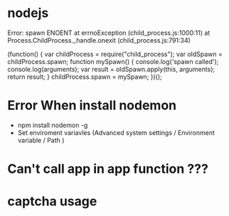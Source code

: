 # nodejs

Error: spawn ENOENT
    at errnoException (child_process.js:1000:11)
    at Process.ChildProcess._handle.onexit (child_process.js:791:34)


(function() {
    var childProcess = require("child_process");
    var oldSpawn = childProcess.spawn;
    function mySpawn() {
        console.log('spawn called');
        console.log(arguments);
        var result = oldSpawn.apply(this, arguments);
        return result;
    }
    childProcess.spawn = mySpawn;
})();


# Error When install nodemon

- npm install nodemon -g
- Set enviroment variavles (Advanced system settings / Environment variable / Path )


# Can't call app in app function ???

# captcha usage
